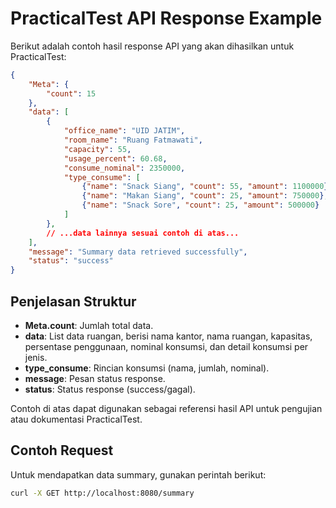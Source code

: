 # PracticalTest API Response Example

Berikut adalah contoh hasil response API yang akan dihasilkan untuk PracticalTest:

```json
{
    "Meta": {
        "count": 15
    },
    "data": [
        {
            "office_name": "UID JATIM",
            "room_name": "Ruang Fatmawati",
            "capacity": 55,
            "usage_percent": 60.68,
            "consume_nominal": 2350000,
            "type_consume": [
                {"name": "Snack Siang", "count": 55, "amount": 1100000},
                {"name": "Makan Siang", "count": 25, "amount": 750000},
                {"name": "Snack Sore", "count": 25, "amount": 500000}
            ]
        },
        // ...data lainnya sesuai contoh di atas...
    ],
    "message": "Summary data retrieved successfully",
    "status": "success"
}
```

## Penjelasan Struktur
- **Meta.count**: Jumlah total data.
- **data**: List data ruangan, berisi nama kantor, nama ruangan, kapasitas, persentase penggunaan, nominal konsumsi, dan detail konsumsi per jenis.
- **type_consume**: Rincian konsumsi (nama, jumlah, nominal).
- **message**: Pesan status response.
- **status**: Status response (success/gagal).

Contoh di atas dapat digunakan sebagai referensi hasil API untuk pengujian atau dokumentasi PracticalTest.

## Contoh Request

Untuk mendapatkan data summary, gunakan perintah berikut:

```bash
curl -X GET http://localhost:8080/summary
```